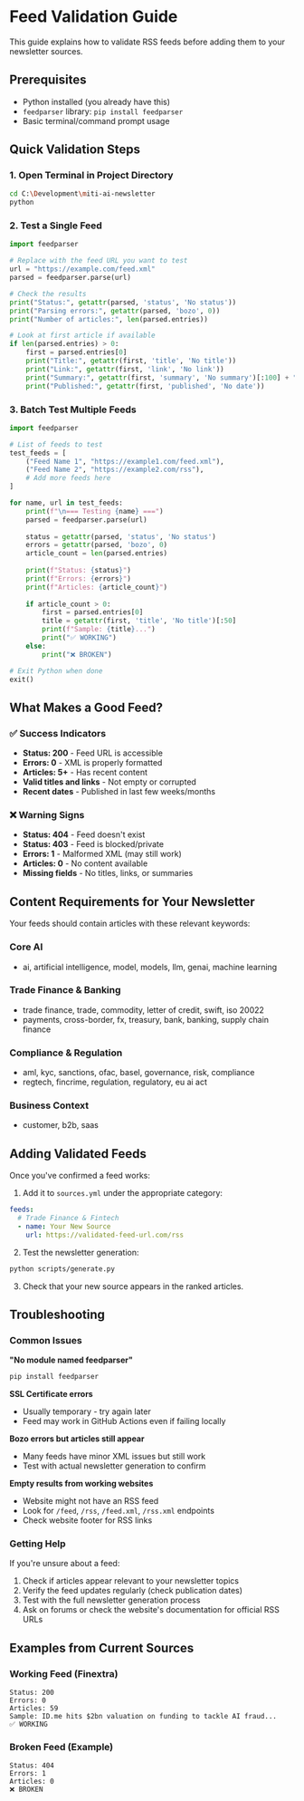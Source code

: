 # Feed Validation Guide

This guide explains how to validate RSS feeds before adding them to your newsletter sources.

## Prerequisites

- Python installed (you already have this)
- `feedparser` library: `pip install feedparser`
- Basic terminal/command prompt usage

## Quick Validation Steps

### 1. Open Terminal in Project Directory
```bash
cd C:\Development\miti-ai-newsletter
python
```

### 2. Test a Single Feed
```python
import feedparser

# Replace with the feed URL you want to test
url = "https://example.com/feed.xml"
parsed = feedparser.parse(url)

# Check the results
print("Status:", getattr(parsed, 'status', 'No status'))
print("Parsing errors:", getattr(parsed, 'bozo', 0))
print("Number of articles:", len(parsed.entries))

# Look at first article if available
if len(parsed.entries) > 0:
    first = parsed.entries[0]
    print("Title:", getattr(first, 'title', 'No title'))
    print("Link:", getattr(first, 'link', 'No link'))
    print("Summary:", getattr(first, 'summary', 'No summary')[:100] + "...")
    print("Published:", getattr(first, 'published', 'No date'))
```

### 3. Batch Test Multiple Feeds
```python
import feedparser

# List of feeds to test
test_feeds = [
    ("Feed Name 1", "https://example1.com/feed.xml"),
    ("Feed Name 2", "https://example2.com/rss"),
    # Add more feeds here
]

for name, url in test_feeds:
    print(f"\n=== Testing {name} ===")
    parsed = feedparser.parse(url)
    
    status = getattr(parsed, 'status', 'No status')
    errors = getattr(parsed, 'bozo', 0)
    article_count = len(parsed.entries)
    
    print(f"Status: {status}")
    print(f"Errors: {errors}")
    print(f"Articles: {article_count}")
    
    if article_count > 0:
        first = parsed.entries[0]
        title = getattr(first, 'title', 'No title')[:50]
        print(f"Sample: {title}...")
        print("✅ WORKING")
    else:
        print("❌ BROKEN")

# Exit Python when done
exit()
```

## What Makes a Good Feed?

### ✅ Success Indicators
- **Status: 200** - Feed URL is accessible
- **Errors: 0** - XML is properly formatted
- **Articles: 5+** - Has recent content
- **Valid titles and links** - Not empty or corrupted
- **Recent dates** - Published in last few weeks/months

### ❌ Warning Signs
- **Status: 404** - Feed doesn't exist
- **Status: 403** - Feed is blocked/private
- **Errors: 1** - Malformed XML (may still work)
- **Articles: 0** - No content available
- **Missing fields** - No titles, links, or summaries

## Content Requirements for Your Newsletter

Your feeds should contain articles with these relevant keywords:

### Core AI
- ai, artificial intelligence, model, models, llm, genai, machine learning

### Trade Finance & Banking
- trade finance, trade, commodity, letter of credit, swift, iso 20022
- payments, cross-border, fx, treasury, bank, banking, supply chain finance

### Compliance & Regulation
- aml, kyc, sanctions, ofac, basel, governance, risk, compliance
- regtech, fincrime, regulation, regulatory, eu ai act

### Business Context
- customer, b2b, saas

## Adding Validated Feeds

Once you've confirmed a feed works:

1. Add it to `sources.yml` under the appropriate category:
```yaml
feeds:
  # Trade Finance & Fintech
  - name: Your New Source
    url: https://validated-feed-url.com/rss
```

2. Test the newsletter generation:
```bash
python scripts/generate.py
```

3. Check that your new source appears in the ranked articles.

## Troubleshooting

### Common Issues

**"No module named feedparser"**
```bash
pip install feedparser
```

**SSL Certificate errors**
- Usually temporary - try again later
- Feed may work in GitHub Actions even if failing locally

**Bozo errors but articles still appear**
- Many feeds have minor XML issues but still work
- Test with actual newsletter generation to confirm

**Empty results from working websites**
- Website might not have an RSS feed
- Look for `/feed`, `/rss`, `/feed.xml`, `/rss.xml` endpoints
- Check website footer for RSS links

### Getting Help

If you're unsure about a feed:
1. Check if articles appear relevant to your newsletter topics
2. Verify the feed updates regularly (check publication dates)
3. Test with the full newsletter generation process
4. Ask on forums or check the website's documentation for official RSS URLs

## Examples from Current Sources

### Working Feed (Finextra)
```
Status: 200
Errors: 0
Articles: 59
Sample: ID.me hits $2bn valuation on funding to tackle AI fraud...
✅ WORKING
```

### Broken Feed (Example)
```
Status: 404
Errors: 1
Articles: 0
❌ BROKEN
```
